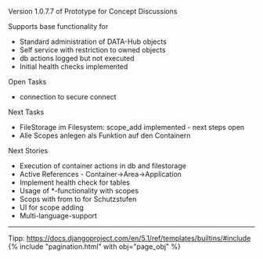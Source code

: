 Version 1.0.7.7 of Prototype for Concept Discussions

Supports base functionality for 
- Standard administration of DATA-Hub objects
- Self service with restriction to owned objects
- db actions logged but not executed
- Initial health checks implemented

Open Tasks
- connection to secure connect

Next Tasks
- FileStorage im Filesystem: scope_add implemented - next steps open
- Alle Scopes anlegen als Funktion auf den Containern

Next Stories
- Execution of container actions in db and filestorage
- Active References - Container->Area->Application
- Implement health check for tables
- Usage of *-functionality with scopes
- Scops with from to for Schutzstufen 
- UI for scope adding
- Multi-language-support

------------------------------------------------------------------------------------------
Tipp:
  https://docs.djangoproject.com/en/5.1/ref/templates/builtins/#include
  {% include "pagination.html" with obj="page_obj"  %}

